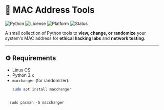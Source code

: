 # 🧠 MAC Address Tools

![Python](https://img.shields.io/badge/python-3.x-blue?logo=python)
![License](https://img.shields.io/badge/license-MIT-green)
![Platform](https://img.shields.io/badge/platform-Linux-orange)
![Status](https://img.shields.io/badge/status-stable-brightgreen)

A small collection of Python tools to **view, change, or randomize** your system's MAC address for **ethical hacking labs** and **network testing**.

---

## ⚙️ Requirements
- Linux OS
- Python 3.x
- `macchanger` (for randomizer):
  ```bash
  sudo apt install macchanger
```

  sudo pacman -S macchanger
```
